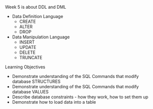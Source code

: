 Week 5 is about DDL and DML
- Data Definition Language
  - CREATE
  - ALTER
  - DROP
- Data Manipulation Language
  - INSERT
  - UPDATE
  - DELETE
  - TRUNCATE

Learning Objectives
- Demonstrate understanding of the SQL Commands that modify database STRUCTURES
- Demonstrate understanding of the SQL Commands that modify database VALUES
- Describe database constraints - how they work, how to set them up
- Demonstrate how to load data into a table
